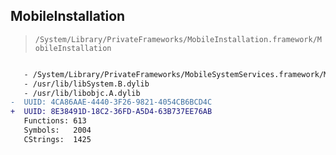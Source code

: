 ## MobileInstallation

> `/System/Library/PrivateFrameworks/MobileInstallation.framework/MobileInstallation`

```diff

   - /System/Library/PrivateFrameworks/MobileSystemServices.framework/MobileSystemServices
   - /usr/lib/libSystem.B.dylib
   - /usr/lib/libobjc.A.dylib
-  UUID: 4CA86AAE-4440-3F26-9821-4054CB6BCD4C
+  UUID: 8E38491D-18C2-36FD-A5D4-63B737EE76AB
   Functions: 613
   Symbols:   2004
   CStrings:  1425

```
